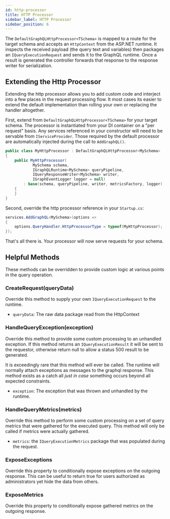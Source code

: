 ```yaml
---
id: http-processor
title: HTTP Processor
sidebar_label: HTTP Processor
sidebar_position: 6
---
```


The `DefaultGraphQLHttpProcessor<TSchema>` is mapped to a route for the target schema and accepts an `HttpContext` from the ASP.NET runtime. It inspects the received payload (the query text and variables) then packages an `IQueryExecutionRequest` and sends it to the GraphQL runtime. Once a result is generated the controller forwards that response to the response writer for serialization.

## Extending the Http Processor

Extending the http processor allows you to add custom code and interject into a few places in the request processing flow. It most cases its easier to extend the default implementation than rolling your own or replacing the handler altogether.

First, extend from `DefaultGraphQLHttpProcessor<TSchema>` for your target schema. The processor is instantiated from your DI container on a "per request" basis. Any services referenced in your constructor will need to be servable from `IServiceProvider`. Those required by the default processor are automatically injected during the call to `AddGraphQL()`.

```csharp title="Create a Custom HTTP Processor"
public class MyHttpProcessor : DefaultGraphQLHttpProcessor<MySchema>
{
    public MyHttpProcessor(
            MySchema schema,
            IGraphQLRuntime<MySchema> queryPipeline,
            IQueryResponseWriter<MySchema> writer,
            IGraphEventLogger logger = null)
        : base(schema, queryPipeline, writer, metricsFactory, logger)
    {
    }
}
```

Second, override the http processor reference in your `Startup.cs`:

```csharp title="Register Your Custom Processor"
services.AddGraphQL<MySchema>(options =>
{
    options.QueryHandler.HttpProcessorType = typeof(MyHttpProcessor);
});
```

That's all there is. Your processor will now serve requests for your schema.

## Helpful Methods

These methods can be overridden to provide custom logic at various points in the query operation.

### CreateRequest(queryData)

Override this method to supply your own `IQueryExecutionRequest` to the runtime.

-   `queryData`: The raw data package read from the HttpContext

### HandleQueryException(exception)

Override this method to provide some custom processing to an unhandled exception. If this method returns an `IQueryExecutionResult` it will be sent to the requestor, otherwise return null to allow a status 500 result to be generated.

It is exceedingly rare that this method will ever be called. The runtime will normally attach exceptions as messages to the graphql response. This method exists as a catch all _just in case_ something occurs beyond all expected constraints.

-   `exception`: The exception that was thrown and unhandled by the runtime.

### HandleQueryMetrics(metrics)

Override this method to perform some custom processing on a set of query metrics that were gathered for the executed query. This method will only be called if metrics were actually gathered.

-   `metrics`: the `IQueryExecutionMetrics` package that was populated during the request.

### ExposeExceptions

Override this property to conditionally expose exceptions on the outgoing response. This can be useful to return true for users authorized as administrators yet hide the data from others.

### ExposeMetrics

Override this property to conditionally expose gathered metrics on the outgoing response.

